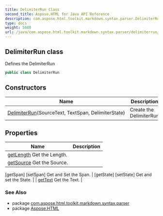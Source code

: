 ```yaml
---
title: DelimiterRun Class
second_title: Aspose.HTML for Java API Reference
description: com.aspose.html.toolkit.markdown.syntax.parser.DelimiterRun class. Defines the DelimiterRun
type: docs
weight: 5600
url: /java/com.aspose.html.toolkit.markdown.syntax.parser/delimiterrun/
---
```

## DelimiterRun class

Defines the DelimiterRun

```java
public class DelimiterRun
```

## Constructors

| Name | Description |
| --- | --- |
| [DelimiterRun](delimiterrun/)(SourceText, TextSpan, DelimiterState) | Create the DelimiterRun |

## Properties

| Name | Description |
| --- | --- |
| [getLength](../../com.aspose.html.toolkit.markdown.syntax.parser/delimiterrun/length/) Get the Length. |
| [getSource](../../com.aspose.html.toolkit.markdown.syntax.parser/delimiterrun/source/) Get the Source. |
[getSpan]
[setSpan] Get and Set the Span. |
[getState]
[setState] Get and set the State. |
| [getText](../../com.aspose.html.toolkit.markdown.syntax.parser/delimiterrun/text/) Get the Text. |

### See Also

* package [com.aspose.html.toolkit.markdown.syntax.parser](../../com.aspose.html.toolkit.markdown.syntax.parser/)
* package [Aspose.HTML](../../)
